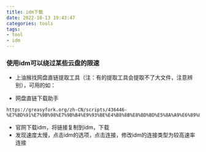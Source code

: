 ```yaml
---
title: idm下载
date: 2022-10-13 19:43:47
categories: tools
tags: 
- tool
- idm
---
```

### 使用idm可以绕过某些云盘的限速

* 上油猴找网盘直链提取工具（注：有的提取工具会提取不了大文件，注意辨别），可用的如：

* 网盘直链下载助手

```
https://greasyfork.org/zh-CN/scripts/436446-%E7%BD%91%E7%9B%98%E7%9B%B4%E9%93%BE%E4%B8%8B%E8%BD%BD%E5%8A%A9%E6%89%8B
```

* 官网下载idm，将链接复制到idm，下载
* 发现速度太慢，点击idm的选项，点击连接，修改idm的连接类型为较高速率连接
